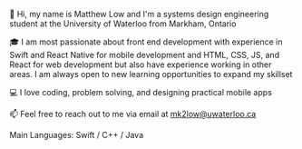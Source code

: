 
👋 Hi, my name is Matthew Low and I'm a systems design engineering student at the University of Waterloo from Markham, Ontario

:mortar_board: I am most passionate about front end development with experience in Swift and React Native for mobile development and HTML, CSS, JS, and React for web development but also have experience working in other areas. I am always open to new learning opportunities to expand my skillset

:computer: I love coding, problem solving, and designing practical mobile apps

📫 Feel free to reach out to me via email at mk2low@uwaterloo.ca

Main Languages: Swift / C++ / Java
